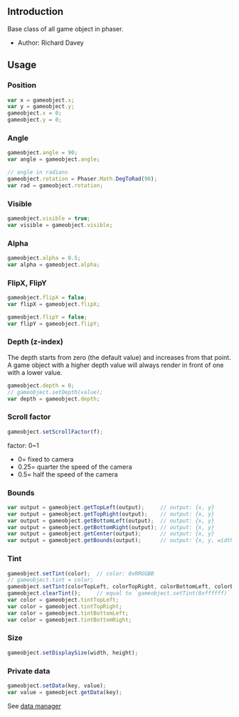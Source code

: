 ## Introduction

Base class of all game object in phaser.

- Author: Richard Davey

## Usage

### Position

```javascript
var x = gameobject.x;
var y = gameobject.y;
gameobject.x = 0;
gameobject.y = 0;
```

### Angle

```javascript
gameobject.angle = 90;
var angle = gameobject.angle;

// angle in radians
gameobject.rotation = Phaser.Math.DegToRad(90);
var rad = gameobject.rotation;
```

### Visible

```javascript
gameobject.visible = true;
var visible = gameobject.visible;
```

### Alpha

```javascript
gameobject.alpha = 0.5;
var alpha = gameobject.alpha;
```

### FlipX, FlipY

```javascript
gameobject.flipX = false;
var flipX = gameobject.flipX;

gameobject.flipY = false;
var flipY = gameobject.flipY;
```

### Depth (z-index)

The depth starts from zero (the default value) and increases from that point. A game object with a higher depth value will always render in front of one with a lower value.

```javascript
gameobject.depth = 0;
// gameobject.setDepth(value);
var depth = gameobject.depth;
```

### Scroll factor

```javascript
gameobject.setScrollFactor(f);
```

factor: 0~1

- 0= fixed to camera
- 0.25= quarter the speed of the camera
- 0.5= half the speed of the camera

### Bounds

```javascript
var output = gameobject.getTopLeft(output);     // output: {x, y}
var output = gameobject.getTopRight(output);    // output: {x, y}
var output = gameobject.getBottomLeft(output);  // output: {x, y}
var output = gameobject.getBottomRight(output); // output: {x, y}
var output = gameobject.getCenter(output);      // output: {x, y}
var output = gameobject.getBounds(output);      // output: {x, y, width, height}
```

### Tint

```javascript
gameobject.setTint(color);  // color: 0xRRGGBB
// gameobject.tint = color;
gameobject.setTint(colorTopLeft, colorTopRight, colorBottomLeft, colorBottomRight);
gameobject.clearTint();     // equal to `gameobject.setTint(0xffffff)`
var color = gameobject.tintTopLeft;
var color = gameobject.tintTopRight;
var color = gameobject.tintBottomLeft;
var color = gameobject.tintBottomRight;
```

### Size

```javascript
gameobject.setDisplaySize(width, height);
```

### Private data

```javascript
gameobject.setData(key, value);
var value = gameobject.getData(key);
```

See [data manager](datamanager.md)